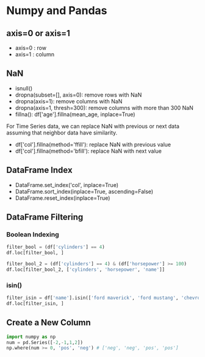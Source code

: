 # Numpy and Pandas

## axis=0 or axis=1

- axis=0 : row
- axis=1 : column

## NaN

- isnull()
- dropna(subset=[], axis=0): remove rows with NaN
- dropna(axis=1): remove columns with NaN
- dropna(axis=1, thresh=300): remove columns with more than 300 NaN
- fillna(): df['age'].fillna(mean_age, inplace=True)

For Time Series data, we can replace NaN with previous or next data assuming that neighbor data have similarity.

- df['col'].fillna(method='ffill'): replace NaN with previous value
- df['col'].fillna(method='bfill'): replace NaN with next value

## DataFrame Index

- DataFrame.set_index('col', inplace=True)
- DataFrame.sort_index(inplace=True, ascending=False)
- DataFrame.reset_index(inplace=True)

## DataFrame Filtering

### Boolean Indexing
```python
filter_bool = (df['cylinders'] == 4)
df.loc[filter_bool, ]

filter_bool_2 = (df['cylinders'] == 4) & (df['horsepower'] >= 100)
df.loc[filter_bool_2, ['cylinders', 'horsepower', 'name']]
```

### isin()

```python
filter_isin = df['name'].isin(['ford maverick', 'ford mustang', 'chevrolet impala'])
df.loc[filter_isin, ]
```

## Create a New Column

```python
import numpy as np
num = pd.Series([-2,-1,1,2])
np.where(num >= 0, 'pos', 'neg') # ['neg', 'neg', 'pos', 'pos']

```

